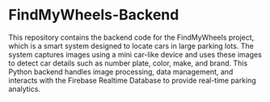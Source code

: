 # FindMyWheels-Backend

This repository contains the backend code for the FindMyWheels project, which is a smart system designed to locate cars in large parking lots. The system captures images using a mini car-like device and uses these images to detect car details such as number plate, color, make, and brand. This Python backend handles image processing, data management, and interacts with the Firebase Realtime Database to provide real-time parking analytics.

